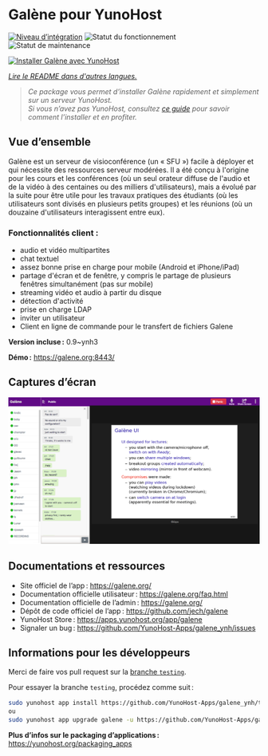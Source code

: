 <!--
Nota bene : ce README est automatiquement généré par <https://github.com/YunoHost/apps/tree/master/tools/readme_generator>
Il NE doit PAS être modifié à la main.
-->

# Galène pour YunoHost

[![Niveau d’intégration](https://dash.yunohost.org/integration/galene.svg)](https://ci-apps.yunohost.org/ci/apps/galene/) ![Statut du fonctionnement](https://ci-apps.yunohost.org/ci/badges/galene.status.svg) ![Statut de maintenance](https://ci-apps.yunohost.org/ci/badges/galene.maintain.svg)

[![Installer Galène avec YunoHost](https://install-app.yunohost.org/install-with-yunohost.svg)](https://install-app.yunohost.org/?app=galene)

*[Lire le README dans d'autres langues.](./ALL_README.md)*

> *Ce package vous permet d’installer Galène rapidement et simplement sur un serveur YunoHost.*  
> *Si vous n’avez pas YunoHost, consultez [ce guide](https://yunohost.org/install) pour savoir comment l’installer et en profiter.*

## Vue d’ensemble

Galène est un serveur de visioconférence (un « SFU ») facile à déployer et qui nécessite des ressources serveur modérées. Il a été conçu à l'origine pour les cours et les conférences (où un seul orateur diffuse de l'audio et de la vidéo à des centaines ou des milliers d'utilisateurs), mais a évolué par la suite pour être utile pour les travaux pratiques des étudiants (où les utilisateurs sont divisés en plusieurs petits groupes) et les réunions (où un douzaine d'utilisateurs interagissent entre eux).

### Fonctionnalités client :

- audio et vidéo multipartites
- chat textuel
- assez bonne prise en charge pour mobile (Android et iPhone/iPad)
- partage d'écran et de fenêtre, y compris le partage de plusieurs fenêtres simultanément (pas sur mobile)
- streaming vidéo et audio à partir du disque
- détection d'activité
- prise en charge LDAP
- inviter un utilisateur
- Client en ligne de commande pour le transfert de fichiers Galene


**Version incluse :** 0.9~ynh3

**Démo :** <https://galene.org:8443/>

## Captures d’écran

![Capture d’écran de Galène](./doc/screenshots/screenshot.png)

## Documentations et ressources

- Site officiel de l’app : <https://galene.org/>
- Documentation officielle utilisateur : <https://galene.org/faq.html>
- Documentation officielle de l’admin : <https://galene.org/>
- Dépôt de code officiel de l’app : <https://github.com/jech/galene>
- YunoHost Store : <https://apps.yunohost.org/app/galene>
- Signaler un bug : <https://github.com/YunoHost-Apps/galene_ynh/issues>

## Informations pour les développeurs

Merci de faire vos pull request sur la [branche `testing`](https://github.com/YunoHost-Apps/galene_ynh/tree/testing).

Pour essayer la branche `testing`, procédez comme suit :

```bash
sudo yunohost app install https://github.com/YunoHost-Apps/galene_ynh/tree/testing --debug
ou
sudo yunohost app upgrade galene -u https://github.com/YunoHost-Apps/galene_ynh/tree/testing --debug
```

**Plus d’infos sur le packaging d’applications :** <https://yunohost.org/packaging_apps>
